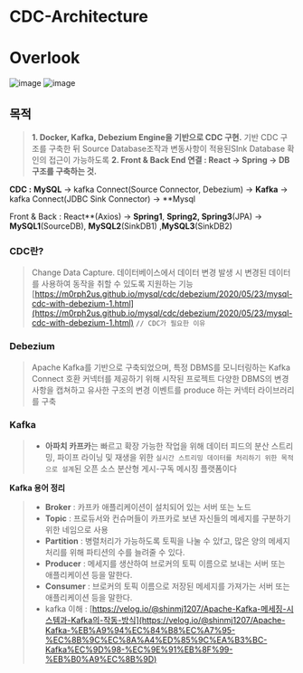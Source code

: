 # CDC-Architecture
# Overlook

![image](https://user-images.githubusercontent.com/60805546/234344933-f8e42995-2cc6-484b-bd82-a940e7ea57d4.png)
![image](https://user-images.githubusercontent.com/60805546/234344976-2b2dc457-96f4-4bcd-8b55-7f23c7347880.png)


## 목적

> **1. Docker, Kafka, Debezium Engine을 기반으로 CDC 구현.**
기반 CDC 구조를 구축한 뒤 Source Database조작과 변동사항이 적용된SInk Database 확인의 접근이 가능하도록
**2. Front & Back End 연결 : React → Spring → DB 구조를 구축하는 것.**

**CDC :** 
**MySQL** → kafka Connect(Source Connector, Debezium) → **Kafka** → kafka Connect(JDBC Sink Connector) → **Mysql

Front & Back :
React**(Axios) → **Spring1**, **Spring2, Spring3**(JPA) → **MySQL1**(SourceDB), **MySQL2**(SinkDB1) ,**MySQL3**(SinkDB2)
> 

### CDC란?

> Change Data Capture. 데이터베이스에서 데이터 변경 발생 시 변경된 데이터를 사용하여 동작을 취할 수 있도록 지원하는 기능
[https://m0rph2us.github.io/mysql/cdc/debezium/2020/05/23/mysql-cdc-with-debezium-1.html](https://m0rph2us.github.io/mysql/cdc/debezium/2020/05/23/mysql-cdc-with-debezium-1.html)
`// CDC가 필요한 이유`
> 

### Debezium

> Apache Kafka를 기반으로 구축되었으며, 
특정 DBMS를 모니터링하는 Kafka Connect 호환 커넥터를 제공하기 위해 시작된 프로젝트
다양한 DBMS의 변경 사항을 캡쳐하고 유사한 구조의 변경 이벤트를 produce 하는 커넥터 라이브러리를 구축
> 

### Kafka

> - **아파치 카프카**는 빠르고 확장 가능한 작업을 위해 데이터 피드의 분산 스트리밍, 파이프 라이닝 및 재생을 위한 `실시간 스트리밍 데이터를 처리하기 위한 목적으로 설계`된 오픈 소스 분산형 게시-구독 메시징 플랫폼이다

**Kafka 용어 정리**
> 
> - **Broker** : 카프카 애플리케이션이 설치되어 있는 서버 또는 노드
> - **Topic** : 프로듀서와 컨슈머들이 카프카로 보낸 자신들의 메세지를 구분하기 위한 네임으로 사용
> - **Partition** : 병렬처리가 가능하도록 토픽을 나눌 수 있f고, 많은 양의 메세지 처리를 위해 파티션의 수를 늘려줄 수 있다.
> - **Producer** : 메세지를 생산하여 브로커의 토픽 이름으로 보내는 서버 또는 애플리케이션 등을 말한다.
> - **Consumer** : 브로커의 토픽 이름으로 저장된 메세지를 가져가는 서버 또는 애플리케이션 등을 말한다.
> - kafka 이해 : [https://velog.io/@shinmj1207/Apache-Kafka-메세징-시스템과-Kafka의-작동-방식](https://velog.io/@shinmj1207/Apache-Kafka-%EB%A9%94%EC%84%B8%EC%A7%95-%EC%8B%9C%EC%8A%A4%ED%85%9C%EA%B3%BC-Kafka%EC%9D%98-%EC%9E%91%EB%8F%99-%EB%B0%A9%EC%8B%9D)
